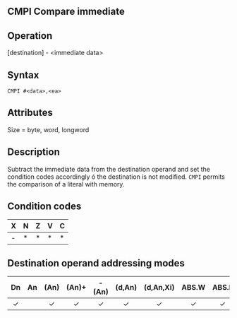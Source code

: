 ## CMPI Compare immediate

## Operation
[destination] - \<immediate data\>

## Syntax
```assembly
CMPI #<data>,<ea>
```
## Attributes
Size = byte, word, longword


## Description
Subtract the immediate data from the destination operand and
set the condition codes accordingly ó the destination is not
modified. `CMPI` permits the comparison of a literal with memory.

## Condition codes
|X|N|Z|V|C|
|--|--|--|--|--|
|-|*|*|*|*|

## Destination operand addressing modes
|Dn|An|(An)|(An)+|-(An)|(d,An)|(d,An,Xi)|ABS.W|ABS.L|(d,PC)|(d,PC,Xn)|imm|
|:-:|:-:|:-:|:-:|:-:|:-:|:-:|:-:|:-:|:-:|:-:|:-:|
|✓||✓|✓|✓|✓|✓|✓|✓|✓|✓||